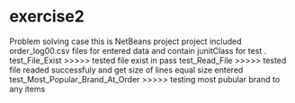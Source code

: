 # exercise2
Problem solving case
this is NetBeans project 
project included order_log00.csv files for entered data 
and contain junitClass for test .
test_File_Exist >>>>> tested file exist in pass
test_Read_File  >>>>>  tested file readed successfuly and get size of lines equal size entered
test_Most_Popular_Brand_At_Order >>>>> testing most pubular brand to any items
